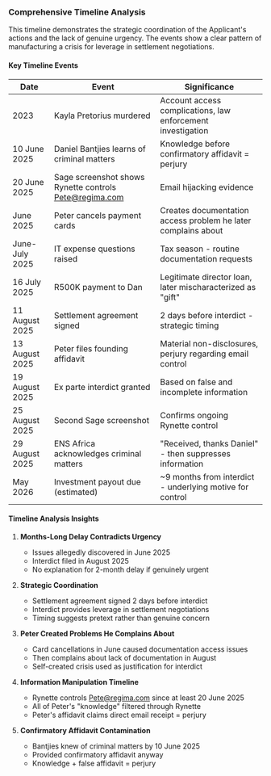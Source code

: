 ### Comprehensive Timeline Analysis

This timeline demonstrates the strategic coordination of the Applicant's actions and the lack of genuine urgency. The events show a clear pattern of manufacturing a crisis for leverage in settlement negotiations.

#### Key Timeline Events

| Date          | Event                                                     | Significance                                                                 |
|---------------|-----------------------------------------------------------|------------------------------------------------------------------------------|
| 2023          | Kayla Pretorius murdered                                  | Account access complications, law enforcement investigation                   |
| 10 June 2025  | Daniel Bantjies learns of criminal matters                | Knowledge before confirmatory affidavit = perjury                            |
| 20 June 2025  | Sage screenshot shows Rynette controls Pete@regima.com      | Email hijacking evidence                                                     |
| June 2025     | Peter cancels payment cards                               | Creates documentation access problem he later complains about                |
| June-July 2025| IT expense questions raised                               | Tax season - routine documentation requests                                  |
| 16 July 2025  | R500K payment to Dan                                      | Legitimate director loan, later mischaracterized as "gift"                 |
| 11 August 2025| Settlement agreement signed                             | 2 days before interdict - strategic timing                                   |
| 13 August 2025| Peter files founding affidavit                            | Material non-disclosures, perjury regarding email control                    |
| 19 August 2025| Ex parte interdict granted                                | Based on false and incomplete information                                    |
| 25 August 2025| Second Sage screenshot                                    | Confirms ongoing Rynette control                                             |
| 29 August 2025| ENS Africa acknowledges criminal matters                  | "Received, thanks Daniel" - then suppresses information                    |
| May 2026      | Investment payout due (estimated)                        | ~9 months from interdict - underlying motive for control                      |

#### Timeline Analysis Insights

1.  **Months-Long Delay Contradicts Urgency**
    -   Issues allegedly discovered in June 2025
    -   Interdict filed in August 2025
    -   No explanation for 2-month delay if genuinely urgent

2.  **Strategic Coordination**
    -   Settlement agreement signed 2 days before interdict
    -   Interdict provides leverage in settlement negotiations
    -   Timing suggests pretext rather than genuine concern

3.  **Peter Created Problems He Complains About**
    -   Card cancellations in June caused documentation access issues
    -   Then complains about lack of documentation in August
    -   Self-created crisis used as justification for interdict

4.  **Information Manipulation Timeline**
    -   Rynette controls Pete@regima.com since at least 20 June 2025
    -   All of Peter's "knowledge" filtered through Rynette
    -   Peter's affidavit claims direct email receipt = perjury

5.  **Confirmatory Affidavit Contamination**
    -   Bantjies knew of criminal matters by 10 June 2025
    -   Provided confirmatory affidavit anyway
    -   Knowledge + false affidavit = perjury
